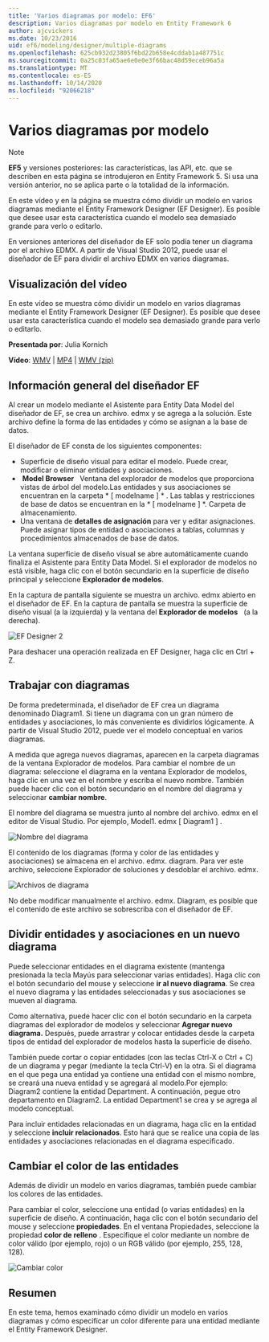 ```yaml
---
title: 'Varios diagramas por modelo: EF6'
description: Varios diagramas por modelo en Entity Framework 6
author: ajcvickers
ms.date: 10/23/2016
uid: ef6/modeling/designer/multiple-diagrams
ms.openlocfilehash: 625cb932d23805f6bd22b658e4cddab1a487751c
ms.sourcegitcommit: 0a25c03fa65ae6e0e0e3f66bac48d59eceb96a5a
ms.translationtype: MT
ms.contentlocale: es-ES
ms.lasthandoff: 10/14/2020
ms.locfileid: "92066218"
---
```

# <a name="multiple-diagrams-per-model"></a>Varios diagramas por modelo
> [!NOTE]
> **EF5** y versiones posteriores: las características, las API, etc. que se describen en esta página se introdujeron en Entity Framework 5. Si usa una versión anterior, no se aplica parte o la totalidad de la información.

En este vídeo y en la página se muestra cómo dividir un modelo en varios diagramas mediante el Entity Framework Designer (EF Designer). Es posible que desee usar esta característica cuando el modelo sea demasiado grande para verlo o editarlo.

En versiones anteriores del diseñador de EF solo podía tener un diagrama por el archivo EDMX. A partir de Visual Studio 2012, puede usar el diseñador de EF para dividir el archivo EDMX en varios diagramas.

## <a name="watch-the-video"></a>Visualización del vídeo
En este vídeo se muestra cómo dividir un modelo en varios diagramas mediante el Entity Framework Designer (EF Designer). Es posible que desee usar esta característica cuando el modelo sea demasiado grande para verlo o editarlo.

**Presentada por**: Julia Kornich

**Vídeo**: [WMV](https://download.microsoft.com/download/5/C/2/5C2B52AB-5532-426F-B078-1E253341B5FA/HDI-ITPro-MSDN-winvideo-multiplediagrams.wmv)  |  [MP4](https://download.microsoft.com/download/5/C/2/5C2B52AB-5532-426F-B078-1E253341B5FA/HDI-ITPro-MSDN-mp4video-multiplediagrams.m4v)  |  [WMV (zip)](https://download.microsoft.com/download/5/C/2/5C2B52AB-5532-426F-B078-1E253341B5FA/HDI-ITPro-MSDN-winvideo-multiplediagrams.zip)

## <a name="ef-designer-overview"></a>Información general del diseñador EF

Al crear un modelo mediante el Asistente para Entity Data Model del diseñador de EF, se crea un archivo. edmx y se agrega a la solución. Este archivo define la forma de las entidades y cómo se asignan a la base de datos.

El diseñador de EF consta de los siguientes componentes:

-   Superficie de diseño visual para editar el modelo. Puede crear, modificar o eliminar entidades y asociaciones.
-    **Model Browser**   Ventana del explorador de modelos que proporciona vistas de árbol del modelo.Las entidades y sus asociaciones se encuentran en la carpeta * \[ modelname \] * . Las tablas y restricciones de base de datos se encuentran en la * \[ modelname \] *. Carpeta de almacenamiento.
-   Una ventana de **detalles de asignación** para ver y editar asignaciones. Puede asignar tipos de entidad o asociaciones a tablas, columnas y procedimientos almacenados de base de datos. 

La ventana superficie de diseño visual se abre automáticamente cuando finaliza el Asistente para Entity Data Model. Si el explorador de modelos no está visible, haga clic con el botón secundario en la superficie de diseño principal y seleccione **Explorador de modelos**.

En la captura de pantalla siguiente se muestra un archivo. edmx abierto en el diseñador de EF. En la captura de pantalla se muestra la superficie de diseño visual (a la izquierda) y la ventana del **Explorador de modelos**   (a la derecha).

![EF Designer 2](~/ef6/media/efdesigner2.png)

Para deshacer una operación realizada en EF Designer, haga clic en Ctrl + Z.

## <a name="working-with-diagrams"></a>Trabajar con diagramas

De forma predeterminada, el diseñador de EF crea un diagrama denominado Diagram1. Si tiene un diagrama con un gran número de entidades y asociaciones, lo más conveniente es dividirlos lógicamente. A partir de Visual Studio 2012, puede ver el modelo conceptual en varios diagramas.   

A medida que agrega nuevos diagramas, aparecen en la carpeta diagramas de la ventana Explorador de modelos. Para cambiar el nombre de un diagrama: seleccione el diagrama en la ventana Explorador de modelos, haga clic en una vez en el nombre y escriba el nuevo nombre. También puede hacer clic con el botón secundario en el nombre del diagrama y seleccionar **cambiar nombre**.

El nombre del diagrama se muestra junto al nombre del archivo. edmx en el editor de Visual Studio. Por ejemplo, Model1. edmx \[ Diagram1 \] .

![Nombre del diagrama](~/ef6/media/diagramname.png)

El contenido de los diagramas (forma y color de las entidades y asociaciones) se almacena en el archivo. edmx. diagram. Para ver este archivo, seleccione Explorador de soluciones y desdoblar el archivo. edmx. 

![Archivos de diagrama](~/ef6/media/diagramfiles.png)

No debe modificar manualmente el archivo. edmx. Diagram, es posible que el contenido de este archivo se sobrescriba con el diseñador de EF.
 
## <a name="splitting-entities-and-associations-into-a-new-diagram"></a>Dividir entidades y asociaciones en un nuevo diagrama

Puede seleccionar entidades en el diagrama existente (mantenga presionada la tecla Mayús para seleccionar varias entidades). Haga clic con el botón secundario del mouse y seleccione **ir al nuevo diagrama**. Se crea el nuevo diagrama y las entidades seleccionadas y sus asociaciones se mueven al diagrama.

Como alternativa, puede hacer clic con el botón secundario en la carpeta diagramas del explorador de modelos y seleccionar **Agregar nuevo diagrama.** Después, puede arrastrar y colocar entidades desde la carpeta tipos de entidad del explorador de modelos hasta la superficie de diseño.

También puede cortar o copiar entidades (con las teclas Ctrl-X o Ctrl + C) de un diagrama y pegar (mediante la tecla Ctrl-V) en la otra. Si el diagrama en el que pega una entidad ya contiene una entidad con el mismo nombre, se creará una nueva entidad y se agregará al modelo.Por ejemplo: Diagram2 contiene la entidad Department. A continuación, pegue otro departamento en Diagram2. La entidad Department1 se crea y se agrega al modelo conceptual.   

Para incluir entidades relacionadas en un diagrama, haga clic en la entidad y seleccione **incluir relacionados**. Esto hará que se realice una copia de las entidades y asociaciones relacionadas en el diagrama especificado.

## <a name="changing-the-color-of-entities"></a>Cambiar el color de las entidades

Además de dividir un modelo en varios diagramas, también puede cambiar los colores de las entidades.

Para cambiar el color, seleccione una entidad (o varias entidades) en la superficie de diseño. A continuación, haga clic con el botón secundario del mouse y seleccione **propiedades**. En el ventana Propiedades, seleccione la propiedad **color de relleno** . Especifique el color mediante un nombre de color válido (por ejemplo, rojo) o un RGB válido (por ejemplo, 255, 128, 128). 

![Cambiar color](~/ef6/media/color.png)

## <a name="summary"></a>Resumen

En este tema, hemos examinado cómo dividir un modelo en varios diagramas y cómo especificar un color diferente para una entidad mediante el Entity Framework Designer. 

